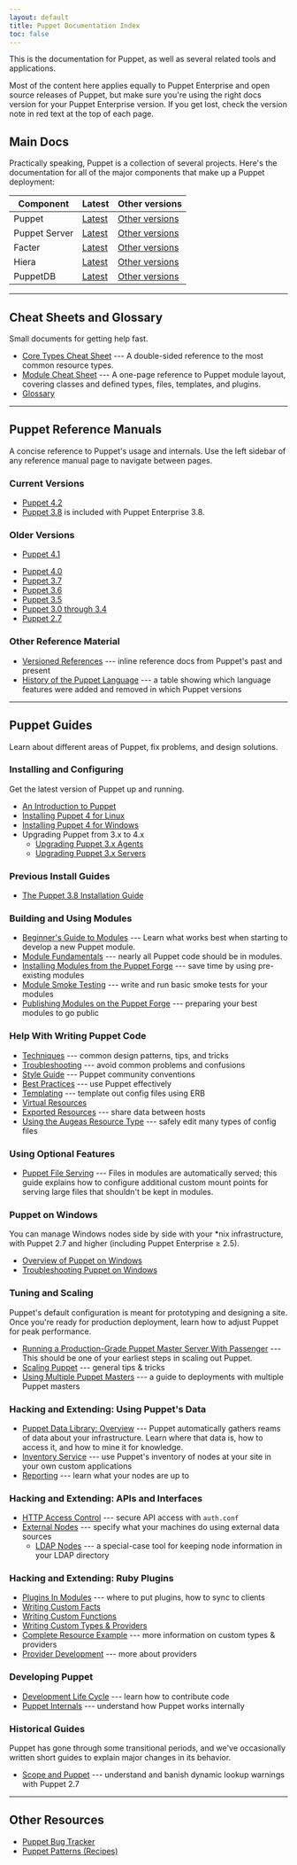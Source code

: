 ```yaml
---
layout: default
title: Puppet Documentation Index
toc: false
---
```


This is the documentation for Puppet, as well as several related tools and applications.

Most of the content here applies equally to Puppet Enterprise and open source releases of Puppet, but make sure you're using the right docs version for your Puppet Enterprise version. If you get lost, check the version note in red text at the top of each page.

Main Docs
-----

Practically speaking, Puppet is a collection of several projects. Here's the documentation for all of the major components that make up a Puppet deployment:

Component     | Latest                             | Other versions
--------------|------------------------------------|--------------------------------------------
Puppet        | [Latest](/puppet/latest/reference) | [Other versions](#puppet-reference-manuals)
Puppet Server | [Latest](/puppetserver/latest)     | [Other versions](/puppetserver)
Facter        | [Latest](/facter/latest)           | [Other versions](/facter)
Hiera         | [Latest](/hiera/latest)            | [Other versions](/hiera)
PuppetDB      | [Latest](/puppetdb/latest)         | [Other versions](/puppetdb)


* * *

Cheat Sheets and Glossary
----------

Small documents for getting help fast.

* [Core Types Cheat Sheet](/puppet_core_types_cheatsheet.pdf) --- A double-sided reference to the most common resource types.
* [Module Cheat Sheet](/module_cheat_sheet.pdf) --- A one-page reference to Puppet module layout, covering classes and defined types, files, templates, and plugins.
* [Glossary](/references/glossary.html)

* * *

Puppet Reference Manuals
-----

A concise reference to Puppet's usage and internals. Use the left sidebar of any reference manual page to navigate between pages.

### Current Versions

- [Puppet 4.2](/puppet/4.2/reference)
- [Puppet 3.8](/puppet/3.8/reference) is included with Puppet Enterprise 3.8.

### Older Versions

- [Puppet 4.1](/puppet/4.1/reference)
* [Puppet 4.0](/puppet/4.0/reference)
* [Puppet 3.7](/puppet/3.7/reference)
* [Puppet 3.6](/puppet/3.6/reference)
* [Puppet 3.5](/puppet/3.5/reference)
* [Puppet 3.0 through 3.4](/puppet/3/reference)
* [Puppet 2.7](/puppet/2.7/reference)

### Other Reference Material

* [Versioned References](/references/) --- inline reference docs from Puppet's past and present
* [History of the Puppet Language](/guides/language_history.html) --- a table showing which language features were added and removed in which Puppet versions


* * *

Puppet Guides
-------------

Learn about different areas of Puppet, fix problems, and design solutions.

### Installing and Configuring

Get the latest version of Puppet up and running.

* [An Introduction to Puppet](/guides/introduction.html)
* [Installing Puppet 4 for Linux](/puppet/4.0/reference/install_linux.html)
* [Installing Puppet 4 for Windows](/puppet/4.0/reference/install_windows.html)
* Upgrading Puppet from 3.x to 4.x
  * [Upgrading Puppet 3.x Agents](/puppet/4.0/reference/upgrade_agent.html)
  * [Upgrading Puppet 3.x Servers](/puppet/4.0/reference/upgrade_server.html)

### Previous Install Guides

* [The Puppet 3.8 Installation Guide](puppet/3.8/reference/pre_install.html)

### Building and Using Modules

* [Beginner's Guide to Modules](/guides/module_guides/bgtm.html) --- Learn what works best when starting to develop a new Puppet module.
* [Module Fundamentals](/puppet/2.7/reference/modules_fundamentals.html) --- nearly all Puppet code should be in modules.
* [Installing Modules from the Puppet Forge](/puppet/2.7/reference/modules_installing.html) --- save time by using pre-existing modules
* [Module Smoke Testing](/guides/tests_smoke.html) --- write and run basic smoke tests for your modules
* [Publishing Modules on the Puppet Forge](/puppet/2.7/reference/modules_publishing.html) --- preparing your best modules to go public

### Help With Writing Puppet Code

* [Techniques](/guides/techniques.html) --- common design patterns, tips, and tricks
* [Troubleshooting](/guides/troubleshooting.html) --- avoid common problems and confusions
* [Style Guide](/guides/style_guide.html) --- Puppet community conventions
* [Best Practices](/guides/best_practices.html) --- use Puppet effectively
* [Templating](/guides/templating.html) --- template out config files using ERB
* [Virtual Resources](/guides/virtual_resources.html)
* [Exported Resources](/guides/exported_resources.html) --- share data between hosts
* [Using the Augeas Resource Type](/guides/augeas.html) --- safely edit many types of config files

### Using Optional Features

* [Puppet File Serving](/guides/file_serving.html) --- Files in modules are automatically served; this guide explains how to configure additional custom mount points for serving large files that shouldn't be kept in modules.

### Puppet on Windows

You can manage Windows nodes side by side with your \*nix infrastructure, with Puppet 2.7 and higher (including Puppet Enterprise ≥ 2.5).

* [Overview of Puppet on Windows](/windows/)
* [Troubleshooting Puppet on Windows](/windows/troubleshooting.html)

### Tuning and Scaling

Puppet's default configuration is meant for prototyping and designing a site. Once you're ready for production deployment, learn how to adjust Puppet for peak performance.

* [Running a Production-Grade Puppet Master Server With Passenger](/guides/passenger.html) --- This should be one of your earliest steps in scaling out Puppet.
* [Scaling Puppet](/guides/scaling.html) --- general tips & tricks
* [Using Multiple Puppet Masters](/guides/scaling_multiple_masters.html) --- a guide to deployments with multiple Puppet masters

### Hacking and Extending: Using Puppet's Data

* [Puppet Data Library: Overview](/guides/puppet_data_library.html) --- Puppet automatically gathers reams of data about your infrastructure. Learn where that data is, how to access it, and how to mine it for knowledge.
* [Inventory Service](/guides/inventory_service.html) --- use Puppet's inventory of nodes at your site in your own custom applications
* [Reporting](/guides/reporting.html) --- learn what your nodes are up to

### Hacking and Extending: APIs and Interfaces

* [HTTP Access Control](/guides/rest_auth_conf.html) --- secure API access with `auth.conf`
* [External Nodes](/guides/external_nodes.html) --- specify what your machines do using external data sources
    * [LDAP Nodes](/guides/ldap_nodes.html) --- a special-case tool for keeping node information in your LDAP directory

### Hacking and Extending: Ruby Plugins

* [Plugins In Modules](/guides/plugins_in_modules.html) --- where to put plugins, how to sync to clients
* [Writing Custom Facts](/facter/latest/custom_facts.html)
* [Writing Custom Functions](/guides/custom_functions.html)
* [Writing Custom Types & Providers](/guides/custom_types.html)
* [Complete Resource Example](/guides/complete_resource_example.html) --- more information on custom types & providers
* [Provider Development](/guides/provider_development.html) --- more about providers

### Developing Puppet

* [Development Life Cycle](/guides/development_lifecycle.html) --- learn how to contribute code
* [Puppet Internals](/guides/puppet_internals.html) --- understand how
  Puppet works internally


### Historical Guides

Puppet has gone through some transitional periods, and we've occasionally written short guides to explain major changes in its behavior.

* [Scope and Puppet](/guides/scope_and_puppet.html) --- understand and banish dynamic lookup warnings with Puppet 2.7


* * *

Other Resources
---------------

* [Puppet Bug Tracker](https://tickets.puppetlabs.com/browse/PUP)
* [Puppet Patterns (Recipes)](http://projects.puppetlabs.com/projects/puppet/wiki/Recipes)
